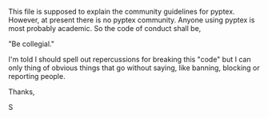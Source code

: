 This file is supposed to explain the community guidelines 
for pyptex. However, at present there is no pyptex community. 
Anyone using pyptex is most probably academic. So the code of
conduct shall be,

"Be collegial."

I'm told I should spell out repercussions for breaking this
"code" but I can only thing of obvious things that go without
saying, like banning, blocking or reporting people.

Thanks,

S
